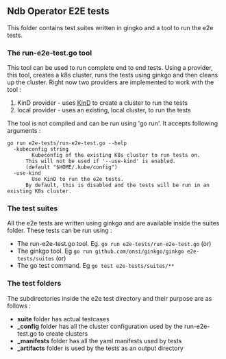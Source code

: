 ## Ndb Operator E2E tests

This folder contains test suites written in gingko and a tool to run the e2e tests.

### The run-e2e-test.go tool

This tool can be used to run complete end to end tests.
Using a provider, this tool, creates a k8s cluster, runs the tests using ginkgo and then cleans up the cluster.
Right now two providers are implemented to work with the tool :

1. KinD provider - uses [KinD](https://kind.sigs.k8s.io/) to create a cluster to run the tests
2. local provider - uses an existing, local cluster, to run the tests

The tool is not compiled and can be run using 'go run'. It accepts following arguments :

```
go run e2e-tests/run-e2e-test.go --help
  -kubeconfig string
    	Kubeconfig of the existing K8s cluster to run tests on.
      This will not be used if '--use-kind' is enabled.
      (default "$HOME/.kube/config")
  -use-kind
    	Use KinD to run the e2e tests.
      By default, this is disabled and the tests will be run in an existing K8s cluster.
```

### The test suites

All the e2e tests are written using ginkgo and are available inside the suites folder.
These tests can be run using :
- The run-e2e-test.go tool. Eg. ```go run e2e-tests/run-e2e-test.go``` (or)
- The ginkgo tool. Eg ```go run github.com/onsi/ginkgo/ginkgo e2e-tests/suites``` (or)
- The go test command. Eg ```go test e2e-tests/suites/**```

### The test folders
The subdirectories inside the e2e test directory and their purpose are as follows :
- **suite** folder has actual testcases
- **\_config** folder has all the cluster configuration used by the run-e2e-test.go to create clusters
- **\_manifests** folder has all the yaml manifests used by tests
- **\_artifacts** folder is used by the tests as an output directory
